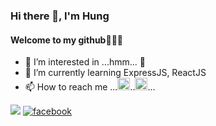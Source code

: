 ### Hi there 👋, I'm Hung
#### Welcome to my github🎉🎉🎉
- 👀 I’m interested in ...hmm... 🥴
- 🌱 I’m currently learning ExpressJS, ReactJS
- 📫 How to reach me ...[<img src='https://cdn.jsdelivr.net/npm/simple-icons@3.0.1/icons/github.svg' alt='github' height='20'>](https://github.com/H2Q318)..[<img src='https://cdn.jsdelivr.net/npm/simple-icons@3.0.1/icons/facebook.svg' alt='facebook' height='20'>](https://www.facebook.com/Hi.I.am.Hunine/)...

![](https://komarev.com/ghpvc/?username=H2Q318&color=lightgrey&style=flat-square&label=VIEWS) [<img src='https://img.shields.io/badge/Facebook-1877F2?style=for-the-badge&logo=facebook&logoColor=white' alt='facebook'>](https://www.facebook.com/Hi.I.am.Hunine/)




<!---
H2Q318/H2Q318 is a ✨ special ✨ repository because its `README.md` (this file) appears on your GitHub profile.
You can click the Preview link to take a look at your changes.
--->
